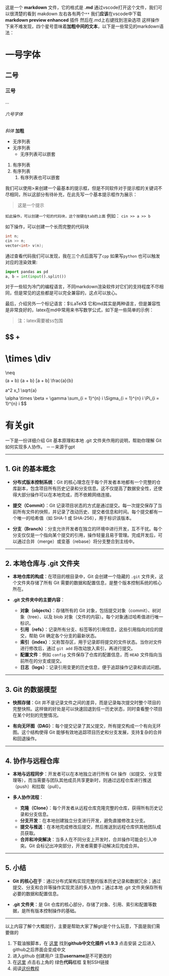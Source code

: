 这是一个 **markdown** 文件，它的格式是 **.md**  通过vscode打开这个文件，我们可以很清楚的看到 makdown 左右各有两个`**` 我们**应该**在vscode中下载 **markdown preview enhanced** 插件 然后在.md上右键找到渲染选项 这样操作下来不难发现，四个星号意味着**加粗中间的文本**，以下是一些常见的markdown语法：
# 一号字体
## 二号
### 三号
...
###### 六号字体

*斜体*
**加粗**

- 无序列表
- 无序列表
	- 无序列表可以嵌套

1. 有序列表
2. 有序列表
	1. 有序列表也可以嵌套

我们可以使用>来创建一个最基本的提示框，但是不同软件对于提示框的关键词不尽相同，所以这部分有待补充，在此先写一个基本提示框作为展示：
> 这是一个提示

`如此操作，可以创建一个短的代码块，这个按键在tab的上面`
例如：
`cin >> a >> b`

如下操作，可以创建一个长而完整的代码块
```cpp
int n;
cin >> n;
vector<int> v(n);
```

通过查看代码我们可以发现，我在三个点后面写了`cpp` 如果写`python` 也可以触发对应的渲染效果:
```python
import pandas as pd
a, b = int(input().split())
```

对于一些较为冷门的编程语言，不同markdown渲染软件对它们的支持程度不尽相同，但是常见的这些都是可以完全兼容的，这点可以放心。

最后，介绍另外一个标记语言：$\LaTeX$ 它和md其实是两种语言，但是兼容性是非常良好的，latex在md中常用来书写数学公式，如下是一些简单的示例：
> 注：latex需要被`$$`包围


$$
+
-
\times
\div
=
\neq 
$$
$$
(a + b)
\{a + b\}
[a + b]
\frac{a}{b}

a^2
x_1
\sqrt{a}
$$
$$
\alpha \times \beta = \gamma
\sum_{i = 1}^{n} i
\Sigma_{i = 1}^{n} i
\Pi_{i = 1}^{n} i
$$

# 有关git

一下是一份详细介绍 Git 基本原理和本地 .git 文件夹作用的说明，帮助你理解 Git 如何实现多人协作。 －－来源于gpt

---

## 1. Git 的基本概念

- **分布式版本控制系统**：Git 的核心理念在于每个开发者本地都有一个完整的仓库副本，包含项目所有历史记录和分支信息。这不仅提高了数据安全性，还使得大部分操作可以在本地完成，而不依赖网络连接。
    
- **提交（Commit）**：Git 记录项目状态的方式是通过提交。每一次提交保存了当前所有文件的快照，并记录了改动历史、提交者信息和时间。每个提交都有一个唯一的哈希值（如 SHA-1 或 SHA-256），用于标识该版本。
    
- **分支（Branch）**：分支允许开发者在独立的环境中进行开发，互不干扰。每个分支仅仅是一个指向某个提交的引用，操作轻量且易于管理。完成开发后，可以通过合并（merge）或变基（rebase）将分支整合到主线中。
    

---

## 2. 本地仓库与 .git 文件夹

- **本地仓库的构成**：在项目的根目录中，Git 会创建一个隐藏的 `.git` 文件夹，这个文件夹存储了所有 Git 需要的数据和配置信息，是整个版本控制系统的核心所在。
    
- **.git 文件夹中的主要内容**：
    
    - **对象（objects）**：存储所有的 Git 对象，包括提交对象（commit）、树对象（tree）、以及 blob 对象（文件的内容）。每个对象通过哈希值进行唯一标识。
    - **引用（refs）**：记录所有分支、标签等的引用信息，这些引用指向对应的提交，帮助 Git 确定各个分支的最新状态。
    - **索引（index）**：又称暂存区，用于记录即将提交的文件状态。当你对文件进行修改后，通过 `git add` 将改动放入索引，再进行提交。
    - **配置文件**：例如 `config` 文件保存了仓库的配置信息，而 `HEAD` 文件指向当前所在的分支或提交。
    - **日志（logs）**：记录引用变更的历史信息，便于追踪操作记录和调试问题。

---

## 3. Git 的数据模型

- **快照存储**：Git 并不是记录文件之间的差异，而是记录每次提交时整个项目的完整快照。这样做的好处是可以快速回退到任一历史状态，同时查看整个项目在某个时刻的完整情况。
    
- **有向无环图（DAG）**：每个提交记录了其父提交，所有提交构成一个有向无环图。这个结构使得 Git 能够有效地追踪项目历史和分支发展，支持复杂的合并和回退操作。
    

---

## 4. 协作与远程仓库

- **本地与远程同步**：开发者可以在本地独立进行所有 Git 操作（如提交、分支管理等），而当需要与团队其他成员共享更新时，则通过远程仓库进行推送（push）和拉取（pull）。
    
- **多人协作流程**：
    
    - **克隆（Clone）**：每个开发者从远程仓库克隆完整的仓库，获得所有历史记录和分支信息。
    - **分支开发**：在本地创建独立分支进行开发，避免直接修改主分支。
    - **提交与推送**：在本地完成修改后提交，然后推送到远程仓库供其他团队成员获取。
    - **合并和冲突解决**：当多人在不同分支上开发时，合并操作可能会引入冲突。Git 会标记出冲突部分，开发者需要手动解决后完成合并。

---

## 5. 小结

- **Git 的核心在于**：通过分布式架构实现完整的版本历史记录和数据冗余；通过提交、分支和合并等操作实现灵活的多人协作；通过本地 .git 文件夹保存所有必要的数据和配置信息。
    
- **.git 文件夹**：是 Git 仓库的核心部分，存储了对象、引用、索引和配置等数据，是所有版本控制操作的基础。
    

---
以上内容了解个大概就行，主要是帮助大家了解git是个什么玩意，下面是我们需要做的 

1. 下载油猴脚本，在 [这里](https://www.userscript.zone/search?utm_source=tm.net&utm_medium=search&q=github) 找到**github中文化插件 v1.9.3** 点击安装 之后进入github之后界面会变成中文
2. 进入github 创建用户 注意**username**是不可更改的
3. 在[这里]() 点击右上角的 绿色**代码**框框 复制SSH链接
4. 阅读[这份教程](https://blog.51cto.com/ysgdaydayup/12277315) 